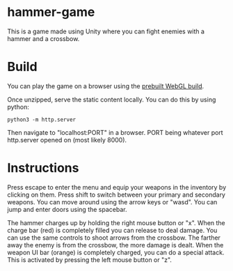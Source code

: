 
# hammer-game

This is a game made using Unity where you
can fight enemies with a hammer and a crossbow.

Build
===
You can play the game on a browser using the [prebuilt WebGL build](https://github.com/tniyer2/hammer-game/releases/tag/1.0.0).

Once unzipped, serve the static content locally.
You can do this by using python:
```
python3 -m http.server
```
Then navigate to "localhost:PORT" in a browser.
PORT being whatever port http.server opened on (most likely 8000).

Instructions
===
Press escape to enter the menu and equip your weapons
in the inventory by clicking on them.
Press shift to switch between your primary and secondary weapons.
You can move around using the arrow keys or "wasd".
You can jump and enter doors using the spacebar.

The hammer charges up by holding the right mouse button
or "x". When the charge bar (red) is completely filled you can release to deal damage.
You can use the same controls to shoot arrows from the crossbow.
The farther away the enemy is from the crossbow, the more damage is dealt.
When the weapon UI bar (orange) is completely charged, you can do a special attack.
This is activated by pressing the left mouse button or "z".
